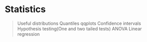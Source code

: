 # Statistics
> Useful distributions
> Quantiles
> qqplots
> Confidence intervals
> Hypothesis testing(One and two tailed tests)
> ANOVA
> Linear regression
